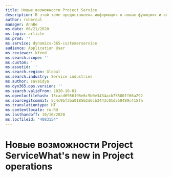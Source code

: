 ```yaml
---
title: Новые возможности Project Service
description: В этой теме предоставлена информация о новых функциях и возможностях в Microsoft Dynamics 365 Project Operations.
author: ruhercul
manager: AnnBe
ms.date: 06/21/2020
ms.topic: article
ms.prod: ''
ms.service: dynamics-365-customerservice
audience: Application User
ms.reviewer: kfend
ms.search.scope: ''
ms.custom: ''
ms.assetid: ''
ms.search.region: Global
ms.search.industry: Service industries
ms.author: suvaidya
ms.dyn365.ops.version: ''
ms.search.validFrom: 2020-10-01
ms.openlocfilehash: 15cacd6956196e6c9b0e3434acb75580ff66a292
ms.sourcegitcommit: 5c4c9bf3ba018562d6cb3443c01d550489c415fa
ms.translationtype: HT
ms.contentlocale: ru-RU
ms.lasthandoff: 10/16/2020
ms.locfileid: "4083154"
---
```

# <a name="whats-new-in-project-operations"></a><span data-ttu-id="c1f37-103">Новые возможности Project Service</span><span class="sxs-lookup"><span data-stu-id="c1f37-103">What's new in Project operations</span></span>
